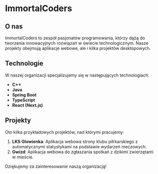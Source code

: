 # ImmortalCoders

## O nas

ImmortalCoders to zespół pasjonatów programowania, którzy dążą do tworzenia innowacyjnych rozwiązań w świecie technologicznym. Nasze projekty obejmują aplikacje webowe, ale i kilka projektów desktopowych.
## Technologie

W naszej organizacji specjalizujemy się w następujących technologiach:

- **C++**
- **Java**
- **Spring Boot**
- **TypeScript**
- **React (Next.js)**

## Projekty

Oto kilka przykładowych projektów, nad którymi pracujemy:

1. **LKS Glowienka**: Aplikacja webowa strony klubu piłrkarskiego z automatycznymi statystykami na podstawie wydarzeń meczowych.
2. **Gwizd**: Aplikacja webowa do zgłaszania spotkań z dzikimi zwierzętami w mieście.


Dziękujemy za zainteresowanie naszą organizacją!
